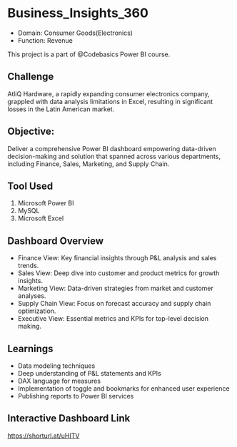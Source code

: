 # Business_Insights_360

- Domain: Consumer Goods(Electronics)
- Function: Revenue

This project is a part of @Codebasics Power BI course.

## Challenge 
AtliQ Hardware, a rapidly expanding consumer electronics company, grappled with data analysis limitations in Excel, resulting in significant losses in the Latin American market.

## Objective: 
Deliver a comprehensive Power BI dashboard empowering data-driven decision-making and solution that spanned across various departments, including Finance, Sales, Marketing, and Supply Chain.

## Tool Used
1. Microsoft Power BI
2. MySQL
3. Microsoft Excel
   
## Dashboard Overview
- Finance View: Key financial insights through P&L analysis and sales trends.
- Sales View: Deep dive into customer and product metrics for growth insights.
- Marketing View: Data-driven strategies from market and customer analyses.
- Supply Chain View: Focus on forecast accuracy and supply chain optimization.
- Executive View: Essential metrics and KPIs for top-level decision making.

## Learnings
- Data modeling techniques
- Deep understanding of P&L statements and KPIs
- DAX language for measures
- Implementation of toggle and bookmarks for enhanced user experience
- Publishing reports to Power BI services

## Interactive Dashboard Link
https://shorturl.at/uHITV
